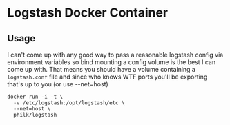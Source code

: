 # Logstash Docker Container

## Usage

I can't come up with any good way to pass a reasonable logstash config via environment variables so bind mounting a config volume is the best I can come up with. That means you should have a volume containing a `logstash.conf` file and since who knows WTF ports you'll be exporting that's up to you (or use --net=host)

```shell
docker run -i -t \
  -v /etc/logstash:/opt/logstash/etc \
  --net=host \
  philk/logstash
```
